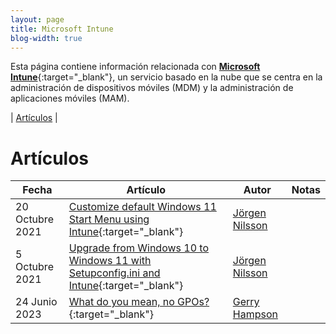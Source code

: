 ```yaml
---
layout: page
title: Microsoft Intune
blog-width: true
---
```


Esta página contiene información relacionada con [**Microsoft Intune**](https://docs.microsoft.com/es-es/mem/intune/){:target="_blank"}, un servicio basado en la nube que se centra en la administración de dispositivos móviles (MDM) y la administración de aplicaciones móviles (MAM).

| [Artículos](#posts) |

# <a name="posts">Artículos

| Fecha | Artículo | Autor | Notas |
| --- | --- | --- | --- |
| 20 Octubre 2021 | [Customize default Windows 11 Start Menu using Intune](https://blog.onevinn.com/customize-default-windows-11-start-menu-using-intune){:target="_blank"} | [Jörgen Nilsson](https://twitter.com/ccmexec) | |
| 5 Octubre 2021 | [Upgrade from Windows 10 to Windows 11 with Setupconfig.ini and Intune](https://blog.onevinn.com/upgrade-from-windows-10-to-windows-11-with-setupconfig-ini-and-intune){:target="_blank"} | [Jörgen Nilsson](https://twitter.com/ccmexec) | |
| 24 Junio 2023 | [What do you mean, no GPOs?](http://gerryhampsoncm.blogspot.com/2023/06/what-do-you-mean-no-gpos.html){:target="_blank"} | [Gerry Hampson](https://twitter.com/GerryHampson) |

